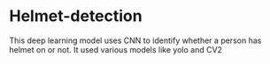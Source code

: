# Helmet-detection

This deep learning model uses CNN to identify whether a person has helmet on or not. It used various models like yolo and CV2
